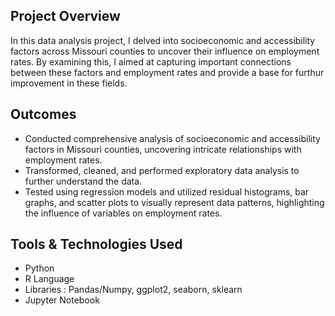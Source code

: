 
## Project Overview
In this data analysis project, I delved into socioeconomic and accessibility factors across Missouri counties to uncover their influence on employment rates. By examining this, I aimed at capturing important connections between these factors and employment rates and provide a base for furthur improvement in these fields.

## Outcomes
* Conducted comprehensive analysis of socioeconomic and accessibility factors in Missouri counties, uncovering intricate relationships with employment rates.
* Transformed, cleaned, and performed exploratory data analysis to further understand the data.
* Tested using regression models and utilized residual histograms, bar graphs, and scatter plots to visually represent data patterns, highlighting the influence of variables on employment rates.

## Tools & Technologies Used
* Python
* R Language
* Libraries : Pandas/Numpy, ggplot2, seaborn, sklearn
* Jupyter Notebook
